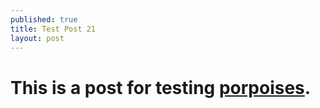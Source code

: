 ```yaml
---
published: true
title: Test Post 21
layout: post
---
```


# This is a post for testing [porpoises](http://en.wikipedia.org/wiki/Porpoise).
